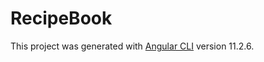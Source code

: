 # RecipeBook

This project was generated with [Angular CLI](https://github.com/angular/angular-cli) version 11.2.6.
